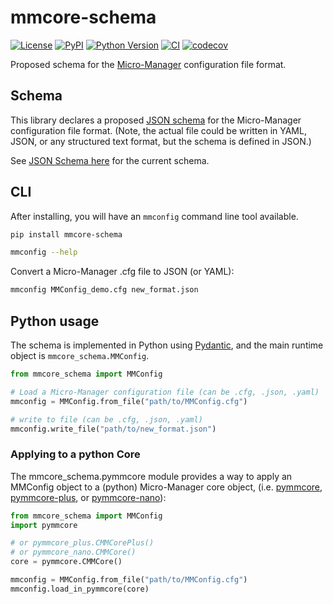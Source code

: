 # mmcore-schema

[![License](https://img.shields.io/pypi/l/mmcore-schema.svg?color=green)](https://github.com/tlambert03/mmcore-schema/raw/main/LICENSE)
[![PyPI](https://img.shields.io/pypi/v/mmcore-schema.svg?color=green)](https://pypi.org/project/mmcore-schema)
[![Python Version](https://img.shields.io/pypi/pyversions/mmcore-schema.svg?color=green)](https://python.org)
[![CI](https://github.com/tlambert03/mmcore-schema/actions/workflows/ci.yml/badge.svg)](https://github.com/tlambert03/mmcore-schema/actions/workflows/ci.yml)
[![codecov](https://codecov.io/gh/tlambert03/mmcore-schema/branch/main/graph/badge.svg)](https://codecov.io/gh/tlambert03/mmcore-schema)

Proposed schema for the [Micro-Manager](https://micro-manager.org/) configuration file format.

## Schema

This library declares a proposed [JSON schema](https://json-schema.org) for the
Micro-Manager configuration file format. (Note, the actual file could be written
in YAML, JSON, or any structured text format, but the schema is defined in
JSON.)

See [JSON Schema here](/schemas/mmconfig/1.0/mmconfig.schema.json) for the current schema.

## CLI

After installing, you will have an `mmconfig` command line tool available.

```bash
pip install mmcore-schema
```

```bash
mmconfig --help
```

Convert a Micro-Manager .cfg file to JSON (or YAML):

```bash
mmconfig MMConfig_demo.cfg new_format.json
```

## Python usage

The schema is implemented in Python using [Pydantic](https://docs.pydantic.dev/),
and the main runtime object is `mmcore_schema.MMConfig`.

```python
from mmcore_schema import MMConfig

# Load a Micro-Manager configuration file (can be .cfg, .json, .yaml)
mmconfig = MMConfig.from_file("path/to/MMConfig.cfg")

# write to file (can be .cfg, .json, .yaml)
mmconfig.write_file("path/to/new_format.json")
```

### Applying to a python Core

The mmcore_schema.pymmcore module provides a way to apply an MMConfig object to
a (python) Micro-Manager core object, (i.e.
[pymmcore](https://github.com/micro-manager/pymmcore),
[pymmcore-plus](https://github.com/pymmcore-plus/pymmcore-plus), or
[pymmcore-nano](https://github.com/pymmcore-plus/pymmcore-nano)):

```python
from mmcore_schema import MMConfig
import pymmcore

# or pymmcore_plus.CMMCorePlus()
# or pymmcore_nano.CMMCore()
core = pymmcore.CMMCore() 

mmconfig = MMConfig.from_file("path/to/MMConfig.cfg")
mmconfig.load_in_pymmcore(core)
```
